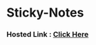 # Sticky-Notes


### Hosted Link : <a href="https://lok-ii.github.io/Sticky-Notes/"> Click Here </a>
